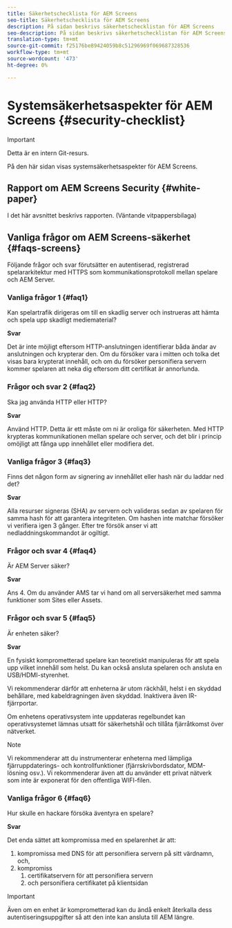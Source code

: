 ```yaml
---
title: Säkerhetschecklista för AEM Screens
seo-title: Säkerhetschecklista för AEM Screens
description: På sidan beskrivs säkerhetschecklistan för AEM Screens
seo-description: På sidan beskrivs säkerhetschecklistan för AEM Screens
translation-type: tm+mt
source-git-commit: f25176be89424059b8c51296969f069687328536
workflow-type: tm+mt
source-wordcount: '473'
ht-degree: 0%

---
```



# Systemsäkerhetsaspekter för AEM Screens {#security-checklist}

>[!IMPORTANT]
>
>Detta är en intern Git-resurs.

På den här sidan visas systemsäkerhetsaspekter för AEM Screens.


## Rapport om AEM Screens Security {#white-paper}

I det här avsnittet beskrivs rapporten. (Väntande vitpappersbilaga)


## Vanliga frågor om AEM Screens-säkerhet {#faqs-screens}

Följande frågor och svar förutsätter en autentiserad, registrerad spelararkitektur med HTTPS som kommunikationsprotokoll mellan spelare och AEM Server.

### Vanliga frågor 1 {#faq1}

Kan spelartrafik dirigeras om till en skadlig server och instrueras att hämta och spela upp skadligt mediematerial?

**Svar**

Det är inte möjligt eftersom HTTP-anslutningen identifierar båda ändar av anslutningen och krypterar den. Om du försöker vara i mitten och tolka det visas bara krypterat innehåll, och om du försöker personifiera servern kommer spelaren att neka dig eftersom ditt certifikat är annorlunda.


### Frågor och svar 2 {#faq2}

Ska jag använda HTTP eller HTTP?

**Svar**

Använd HTTP. Detta är ett måste om ni är oroliga för säkerheten. Med HTTP krypteras kommunikationen mellan spelare och server, och det blir i princip omöjligt att fånga upp innehållet eller modifiera det.


### Vanliga frågor 3 {#faq3}

Finns det någon form av signering av innehållet eller hash när du laddar ned det?

**Svar**

Alla resurser signeras (SHA) av servern och valideras sedan av spelaren för samma hash för att garantera integriteten.
Om hashen inte matchar försöker vi verifiera igen 3 gånger. Efter tre försök anser vi att nedladdningskommandot är ogiltigt.


### Frågor och svar 4 {#faq4}

Är AEM Server säker?

**Svar**

Ans 4. Om du använder AMS tar vi hand om all serversäkerhet med samma funktioner som Sites eller Assets.


### Frågor och svar 5 {#faq5}

Är enheten säker?

**Svar**

En fysiskt komprometterad spelare kan teoretiskt manipuleras för att spela upp vilket innehåll som helst. Du kan också ansluta spelaren och ansluta en USB/HDMI-styrenhet.

Vi rekommenderar därför att enheterna är utom räckhåll, helst i en skyddad behållare, med kabeldragningen även skyddad. Inaktivera även IR-fjärrportar.

Om enhetens operativsystem inte uppdateras regelbundet kan operativsystemet lämnas utsatt för säkerhetshål och tillåta fjärråtkomst över nätverket.

>[!NOTE]
>
>Vi rekommenderar att du instrumenterar enheterna med lämpliga fjärruppdaterings- och kontrollfunktioner (fjärrskrivbordsdator, MDM-lösning osv.). Vi rekommenderar även att du använder ett privat nätverk som inte är exponerat för den offentliga WIFI-filen.


### Vanliga frågor 6 {#faq6}

Hur skulle en hackare försöka äventyra en spelare?

**Svar**

Det enda sättet att kompromissa med en spelarenhet är att:

1. kompromissa med DNS för att personifiera servern på sitt värdnamn, och,
1. kompromiss
   1. certifikatservern för att personifiera servern
   1. och personifiera certifikatet på klientsidan

>[!IMPORTANT]
>Även om en enhet är komprometterad kan du ändå enkelt återkalla dess autentiseringsuppgifter så att den inte kan ansluta till AEM längre.





